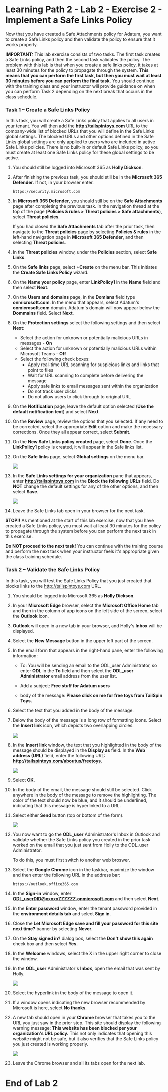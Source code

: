 # Learning Path 2 - Lab 2 - Exercise 2 - Implement a Safe Links Policy

Now that you have created a Safe Attachments policy for Adatum, you want to create a Safe Links policy and then validate the policy to ensure that it works properly.

**IMPORTANT:** This lab exercise consists of two tasks. The first task creates a Safe Links policy, and then the second task validates the policy. The problem with this lab is that when you create a safe links policy, it takes at least 30 minutes for the policy to propagate through the system. **This means that you can perform the first task, but then you must wait at least 30 minutes before you can perform the final task.** You should continue with the training class and your instructor will provide guidance on when you can perform Task 2 depending on the next break that occurs in the class schedule. 

### Task 1 – Create a Safe Links Policy

In this task, you will create a Safe Links policy that applies to all users in your tenant. You will then add the **http://tailspintoys.com** URL to the company-wide list of blocked URLs that you will define in the Safe Links global settings. The blocked URLs and other options defined in the Safe Links global settings are only applied to users who are included in active Safe Links policies. There is no built-in or default Safe Links policy, so you must create at least one Safe Links policy for these global settings to be active.  

1. You should still be logged into Microsoft 365 as **Holly Dickson**.

2. After finishing the previous task, you should still be in the **Microsoft 365 Defender**. If not, in your browser enter.
   ```
   https://security.microsoft.com
   ```
   
3. In **Microsoft 365 Defender**, you should still be on the **Safe Attachments** page after completing the previous task. In the navigation thread at the top of the page (**Policies & rules > Threat policies > Safe attachments**), select **Threat policies**. <br/>

    If you had closed the **Safe Attachments** tab after the prior task, then navigate to the **Threat policies** page by selecting **Policies & rules** in the left-hand navigation page in **Microsoft 365 Defender**, and then selecting **Threat policies**.

4. In the **Threat policies** window, under the **Policies** section, select **Safe Links**. 

5. On the **Safe links** page, select **+Create** on the menu bar. This initiates the **Create Safe Links Policy** wizard.

6. On the **Name your policy** page, enter **LinkPolicy1** in the **Name** field and then select **Next**.

7. On the **Users and domains** page, in the **Domians** field type **onmicrosoft.com**. In the menu that appears, select Adatum's **onmicrosoft.com** domain. Adatum's domain will now appear below the **Dommains** field. Select **Next**.

8. On the **Protection settings** select the following settings and then select **Next**:

    - Select the action for unknown or potentially malicious URLs in messages - **On**
    - Select the action for unknown or potentially malicious URLs within Microsoft Teams - **Off**
    - Select the following check boxes:
        - Apply real-time URL scanning for suspicious links and links that point to files
        - Wait for URL scanning to complete before delivering the message
        - Apply safe links to email messages sent within the organization
        - Do not track user clicks
        - Do not allow users to click through to original URL

9. On the **Notification** page, leave the default option selected (**Use the default notification text**) and select **Next**.

10. On the **Review** page, review the options that you selected. If any need to be corrected, select the appropriate **Edit** option and make the necessary corrections. Once they all appear correct, select **Submit**.

11. On the **New Safe Links policy created** page, select **Done**. Once the **LinkPolicy1** policy is created, it will appear in the Safe links list.

12. On the **Safe links** page, select **Global settings** on the menu bar.

    ![](images/safe-links-global-settings.png)

13. In the **Safe Links settings for your organization** pane that appears, enter **http://tailspintoys.com** in the **Block the following URLs** field. Do **NOT** change the default settings for any of the other options, and then select **Save**.

    ![](images/tailspin-link.png)

13. Leave the Safe Links tab open in your browser for the next task.

**STOP!!** As mentioned at the start of this lab exercise, now that you have created a Safe Links policy, you must wait at least 30 minutes for the policy to propagate through the system before you can perform the next task in this exercise. 

**Do NOT proceed to the next task!** You can continue with the training course and perform the next task when your instructor feels it's appropriate given the class training schedule. 

### Task 2 – Validate the Safe Links Policy

In this task, you will test the Safe Links Policy that you just created that blocks links to the http://tailspintoys.com URL.

1. You should be logged into Microsoft 365 as **Holly Dickson**.

2. In your **Microsoft Edge** browser, select the **Microsoft Office Home** tab and then in the column of app icons on the left side of the screen, select the **Outlook** icon.

3. **Outlook** will open in a new tab in your browser, and Holly's **Inbox** will be displayed.

4. Select the **New Message** button in the upper left part of the screen.

5. In the email form that appears in the right-hand pane, enter the following information:

    - To: You will be sending an email to the ODL_user Administrator, so enter **ODL** in the **To** field and then select the **ODL_user Administrator** email address from the user list.

    - Add a subject: **Free stuff for Adatum users**

    - body of the message: **Please click on me for free toys from TailSpin Toys.**

6. Select the text that you added in the body of the message.

7. Below the body of the message is a long row of formatting icons. Select the **Insert link** icon, which depicts two overlapping circles.

    ![](images/send-message-odl.png)

8. In the **Insert link** window, the text that you highlighted in the body of the message should be displayed in the **Display as** field. In the **Web address (URL)** field, enter the following URL: **http://tailspintoys.com/aboutus/freetoys**.

    ![](images/insert-link.png)

9. Select **OK**.

10. In the body of the email, the message should still be selected. Click anywhere in the body of the message to remove the highlighting. The color of the text should now be blue, and it should be underlined, indicating that this message is hyperlinked to a URL.

11. Select either **Send** button (top or bottom of the form).

    ![](images/send-message.png)

12. You now want to go the **ODL_user** Administrator's Inbox in Outlook and validate whether the Safe Links policy you created in the prior task worked on the email that you just sent from Holly to the ODL_user Administrator.<br/>

    To do this, you must first switch to another web broswer. 

13. Select the **Google Chrome** icon in the taskbar, maximize the window and then enter the following URL in the address bar: 
    ```
    https://outlook.office365.com
    ```
14. In the **Sign-in** window, enter **ODL_userDID@xxxxxZZZZZZ.onmicrosoft.com** and then select **Next**.

15. In the **Enter password** window, enter the tenant password provided in the **environment details tab** and select **Sign in**.

16. Close the **Let Microsoft Edge save and fill your password for this site next time?** banner by selecting **Never**.

17. On the **Stay signed in?** dialog box, select the **Don't show this again** check box and then select **Yes.**

18. In the **Welcome** windows, select the X in the upper right corner to close the window.

19. In the **ODL_user** Administrator's **Inbox**, open the email that was sent by Holly.

    ![](images/ODL-user-inbox.png)

20. Select the hyperlink in the body of the message to open it. 

21. If a window opens indicating the new browser recommended by Microsoft is here, select **No thanks**. 

22. A new tab should open in your **Chrome** browser that takes you to the URL you just saw in the prior step. This site should display the following warning message: **This website has been blocked per your organization's URL policy.** This not only indicates that opening this website might not be safe, but it also verifies that the Safe Links policy you just created is working properly.

    ![](images/blocked-website.png)

23. Leave the Chrome browser and all its tabs open for the next lab. 


# End of Lab 2
